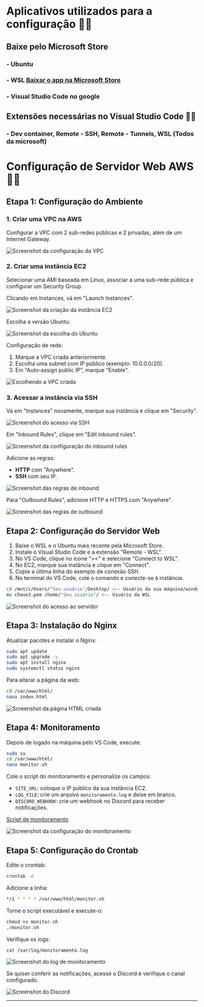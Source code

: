 # Aplicativos utilizados para a configuração 🚀🌟

## Baixe pelo Microsoft Store

### - Ubuntu
### - WSL [Baixar o app na Microsoft Store](https://apps.microsoft.com/detail/9p9tqf7mrm4r?ocid=libraryshare&hl=en-US&gl=US)
### - Visual Studio Code no google 

## Extensões necessárias no Visual Studio Code 🚀👾

### - Dev container, Remote - SSH, Remote - Tunnels, WSL (Todos da microsoft) 

# Configuração de Servidor Web AWS 🚀🔥

## Etapa 1: Configuração do Ambiente

### 1. Criar uma VPC na AWS
Configurar a VPC com 2 sub-redes públicas e 2 privadas, além de um Internet Gateway.

![Screenshot da configuração da VPC](Parte%201%20Projeto%20-%20Criando%20VPC%20e%20ECS2/VPC%20criando.PNG)

### 2. Criar uma instância EC2
Selecionar uma AMI baseada em Linux, associar a uma sub-rede pública e configurar um Security Group.

Clicando em Instances, vá em "Launch Instances".

![Screenshot da criação da instância EC2](Parte%201%20Projeto%20-%20Criando%20VPC%20e%20ECS2/Print%202%20-%20Criando%20EC2.PNG)

Escolha a versão Ubuntu:

![Screenshot da escolha do Ubuntu](Parte%201%20Projeto%20-%20Criando%20VPC%20e%20ECS2/Print%203%20-%20Escolhendo%20o%20Ubuntu.PNG)

Configuração de rede:
1. Marque a VPC criada anteriormente.
2. Escolha uma subnet com IP público (exemplo: 10.0.0.0/20).
3. Em "Auto-assign public IP", marque "Enable".

![Escolhendo a VPC criada](Parte%201%20Projeto%20-%20Criando%20VPC%20e%20ECS2/Print%204%20-%20Escolhendo%20a%20VPC%20criada,%20adicionando%20IP%20P%C3%BAblica%20e%20em%20security%20group%20escolhendo%20ela.PNG)

### 3. Acessar a instância via SSH
Vá em "Instances" novamente, marque sua instância e clique em "Security".

![Screenshot do acesso via SSH](Parte%201%20Projeto%20-%20Criando%20VPC%20e%20ECS2/Print%205%20-%20Clicando%20em%20EC2%20e%20depois%20em%20instancias,%20marcamos%20a%20nossa%20instancia%20e%20vamos%20em%20Security.PNG)

Em "Inbound Rules", clique em "Edit inbound rules".

![Screenshot da configuração do inbound rules](Parte%201%20Projeto%20-%20Criando%20VPC%20e%20ECS2/Print%206%20-%20Vamos%20em%20inbound%20rules%20e%20vamos%20clicar%20em%20Edit%20inbound%20rules.PNG)

Adicione as regras:
- **HTTP** com "Anywhere".
- **SSH** com seu IP.

![Screenshot das regras de inbound](Parte%201%20Projeto%20-%20Criando%20VPC%20e%20ECS2/Print%207%20-%20Em%20edit%20inbound%20Rules%20crie%20em%20add%20rule%20um%20HTTP%20com%20anywhere%20ip,%20e%20um%20SSH%20com%20seu%20ip.PNG)

Para "Outbound Rules", adicione HTTP e HTTPS com "Anywhere".

![Screenshot das regras de outbound](Parte%201%20Projeto%20-%20Criando%20VPC%20e%20ECS2/Print%208%20-%20Volte%20e%20v%C3%A1%20para%20Outbound%20rules,%20crie%202%20rules,%20HTTP%20e%20HTTPs%20em%20Anywhere%20ip.PNG)

## Etapa 2: Configuração do Servidor Web

1. Baixe o WSL e o Ubuntu mais recente pela Microsoft Store.
2. Instale o Visual Studio Code e a extensão "Remote - WSL".
3. No VS Code, clique no ícone "><" e selecione "Connect to WSL".
4. No EC2, marque sua instância e clique em "Connect".
5. Copie a última linha do exemplo de conexão SSH.
6. No terminal do VS Code, cole o comando e conecte-se à instância.

```bash
cd /mnt/c/Users/"Seu usuário"/Desktop/ <-- Usuário da sua máquina/windows - seu ponto de montagem da máquina
mv chave3.pem /home/"Seu usuário"/ <-- Usuário da WSL 
```

![Screenshot do acesso ao servidor](Parte%202%20-%20Configurando%20ambiente/1%20Print%201%20entrando%20no%20servidor.PNG)

## Etapa 3: Instalação do Nginx

Atualizar pacotes e instalar o Nginx:

```bash
sudo apt update
sudo apt upgrade -y
sudo apt install nginx
sudo systemctl status nginx
```

Para alterar a página da web:
```bash
cd /var/www/html/
nano index.html
```

![Screenshot da página HTML criada](Parte%203%20-%20Instala%C3%A7%C3%A3o%20do%20Nginx/Print%20Nginx%20funcionando.PNG)

## Etapa 4: Monitoramento

Depois de logado na máquina pelo VS Code, execute:
```bash
sudo su
cd /var/www/html/
nano monitor.sh
```

Cole o script do monitoramento e personalize os campos:
- `SITE_URL`: coloque o IP público da sua instância EC2.
- `LOG_FILE`: crie um arquivo `monitoramento.log` e deixe em branco.
- `DISCORD_WEBHOOK`: crie um webhook no Discord para receber notificações.

[Script de monitoramento](Parte%204%20-%20Monitoramento/2%20Script%20do%20monitoramento.txt)

![Screenshot da configuração do monitoramento](Parte%204%20-%20Monitoramento/monitor%20sh.PNG)

## Etapa 5: Configuração do Crontab

Edite o crontab:
```bash
crontab -e
```

Adicione a linha:
```bash
*/1 * * * * /var/www/html/monitor.sh
```

Torne o script executável e execute-o:
```bash
chmod +x monitor.sh
./monitor.sh
```

Verifique os logs:
```bash
cat /var/log/monitoramento.log
```

![Screenshot do log de monitoramento](Parte%204%20-%20Monitoramento/monitoramento%20log.PNG)

Se quiser conferir as notificações, acesse o Discord e verifique o canal configurado.

![Screenshot do Discord](Parte%204%20-%20Monitoramento/discord.PNG)

---

